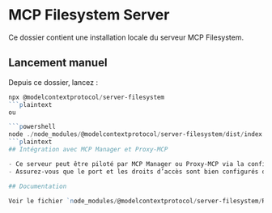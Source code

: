 # MCP Filesystem Server

Ce dossier contient une installation locale du serveur MCP Filesystem.

## Lancement manuel

Depuis ce dossier, lancez :

```powershell
npx @modelcontextprotocol/server-filesystem
```plaintext
ou

```powershell
node ./node_modules/@modelcontextprotocol/server-filesystem/dist/index.js
```plaintext
## Intégration avec MCP Manager et Proxy-MCP

- Ce serveur peut être piloté par MCP Manager ou Proxy-MCP via la configuration des chemins et des ports.
- Assurez-vous que le port et les droits d’accès sont bien configurés dans `config.json` si besoin.

## Documentation

Voir le fichier `node_modules/@modelcontextprotocol/server-filesystem/README.md` pour l’API et les fonctionnalités.
